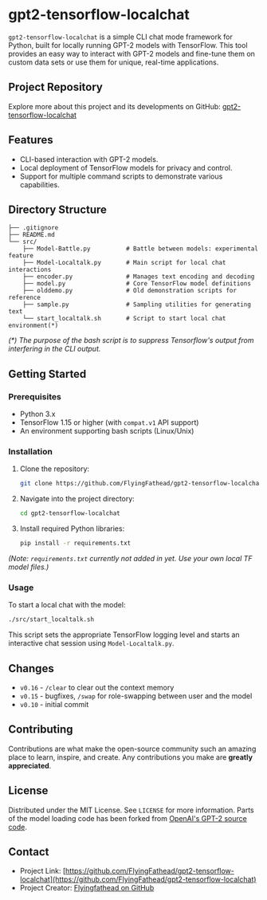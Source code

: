 # gpt2-tensorflow-localchat

`gpt2-tensorflow-localchat` is a simple CLI chat mode framework for Python, built for locally running GPT-2 models with TensorFlow. This tool provides an easy way to interact with GPT-2 models and fine-tune them on custom data sets or use them for unique, real-time applications.

## Project Repository
Explore more about this project and its developments on GitHub: [gpt2-tensorflow-localchat](https://github.com/FlyingFathead/gpt2-tensorflow-localchat)

## Features
- CLI-based interaction with GPT-2 models.
- Local deployment of TensorFlow models for privacy and control.
- Support for multiple command scripts to demonstrate various capabilities.

## Directory Structure
```
├── .gitignore
├── README.md
└── src/
    ├── Model-Battle.py          # Battle between models: experimental feature
    ├── Model-Localtalk.py       # Main script for local chat interactions
    ├── encoder.py               # Manages text encoding and decoding
    ├── model.py                 # Core TensorFlow model definitions
    ├── olddemo.py               # Old demonstration scripts for reference
    ├── sample.py                # Sampling utilities for generating text
    └── start_localtalk.sh       # Script to start local chat environment(*)
```
_(*) The purpose of the bash script is to suppress Tensorflow's output from interfering in the CLI output._

## Getting Started

### Prerequisites
- Python 3.x
- TensorFlow 1.15 or higher (with `compat.v1` API support)
- An environment supporting bash scripts (Linux/Unix)

### Installation
1. Clone the repository:
   ```bash
   git clone https://github.com/FlyingFathead/gpt2-tensorflow-localchat.git
   ```
2. Navigate into the project directory:
   ```bash
   cd gpt2-tensorflow-localchat
   ```
3. Install required Python libraries:
   ```bash
   pip install -r requirements.txt
   ```
_(Note: `requirements.txt` currently not added in yet. Use your own local TF model files.)_

### Usage
To start a local chat with the model:
```bash
./src/start_localtalk.sh
```
This script sets the appropriate TensorFlow logging level and starts an interactive chat session using `Model-Localtalk.py`.

## Changes
- `v0.16` - `/clear` to clear out the context memory
- `v0.15` - bugfixes, `/swap` for role-swapping between user and the model
- `v0.10` - initial commit

## Contributing
Contributions are what make the open-source community such an amazing place to learn, inspire, and create. Any contributions you make are **greatly appreciated**.

## License
Distributed under the MIT License. See `LICENSE` for more information. Parts of the model loading code has been forked from [OpenAI's GPT-2 source code](https://github.com/openai/gpt-2).

## Contact
- Project Link: [https://github.com/FlyingFathead/gpt2-tensorflow-localchat](https://github.com/FlyingFathead/gpt2-tensorflow-localchat)
- Project Creator: [Flyingfathead on GitHub](https://github.com/FlyingFathead/)